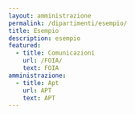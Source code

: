 ```yaml
---
layout: amministrazione
permalink: /dipartimenti/esempio/
title: Esempio
description: esempio
featured:
  - title: Comunicazioni
    url: /FOIA/
    text: FOIA
amministrazione:
  - title: Apt
    url: APT
    text: APT
---
```

